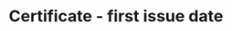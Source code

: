 ---
title: 'Certificate - first issue date'
field: 'is.certificate.firstStartDate'
slug: 'certificate-first-issue-date'
description: 'First issue date for the certificate'
comment: 'yyyy-mm-dd'
required: False
policy: 'Date. Single value only.'
---